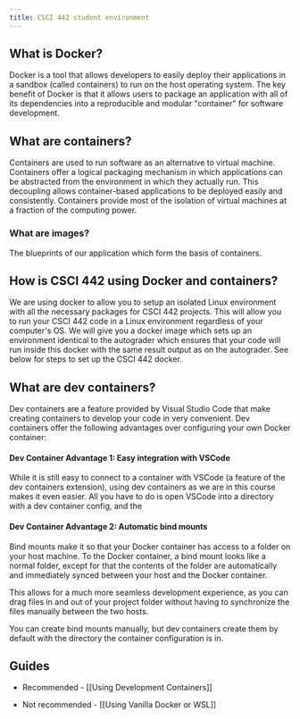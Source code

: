 ```yaml
---
title: CSCI 442 student environment
---
```

## What is Docker?
Docker is a tool that allows developers to easily deploy their applications in a sandbox (called containers) to run on the host operating system. The key benefit of Docker is that it allows users to package an application with all of its dependencies into a reproducible and modular "container" for software development.

## What are containers?
Containers are used to run software as an alternative to virtual machine. Containers offer a logical packaging mechanism in which applications can be abstracted from the environment in which they actually run. This decoupling allows container-based applications to be deployed easily and consistently. Containers provide most of the isolation of virtual machines at a fraction of the computing power.

### What are images?
The blueprints of our application which form the basis of containers.

## How is CSCI 442 using Docker and containers?
We are using docker to allow you to setup an isolated Linux environment with all the necessary packages for CSCI 442 projects. This will allow you to run your CSCI 442 code in a Linux environment regardless of your computer's OS. We will give you a docker image which sets up an environment identical to the autograder which ensures that your code will run inside this docker with the same result output as on the autograder. See below for steps to set up the CSCI 442 docker.

## What are dev containers?
Dev containers are a feature provided by Visual Studio Code that make creating containers to develop your code in very convenient. Dev containers offer the following advantages over configuring your own Docker container:
#### Dev Container Advantage 1: Easy integration with VSCode
While it is still easy to connect to a container with VSCode (a feature of the dev containers extension), using dev containers as we are in this course makes it even easier. All you have to do is open VSCode into a directory with a dev container config, and the 
#### Dev Container Advantage 2: Automatic bind mounts
Bind mounts make it so that your Docker container has access to a folder on your host machine. To the Docker container, a bind mount looks like a normal folder, except for that the contents of the folder are automatically and immediately synced between your host and the Docker container.

This allows for a much more seamless development experience, as you can drag files in and out of your project folder without having to synchronize the files manually between the two hosts. 

You can create bind mounts manually, but dev containers create them by default with the directory the container configuration is in.

## Guides
- Recommended - [[Using Development Containers]]
* Not recommended - [[Using Vanilla Docker or WSL]]



